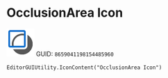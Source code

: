 # OcclusionArea Icon
![](/img/OcclusionArea%20Icon.png)
GUID: `8659041198154485960`
```
EditorGUIUtility.IconContent("OcclusionArea Icon")
```
